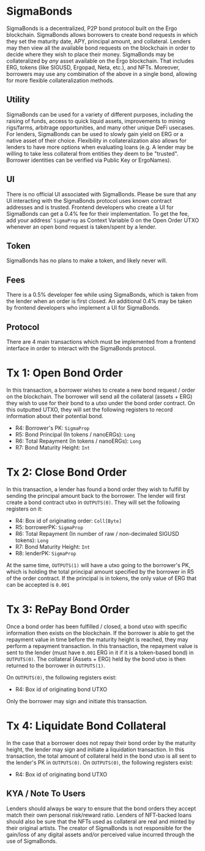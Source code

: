 # SigmaBonds

SigmaBonds is a decentralized, P2P bond protocol built on the Ergo blockchain.
SigmaBonds allows borrowers to create bond requests in which they set the
maturity date, APY, principal amount, and collateral. Lenders may then view
all the available bond requests on the blockchain in order to decide where they
wish to place their money. SigmaBonds may be collateralized by *any* asset available
on the Ergo blockchain. That includes ERG, tokens (like SIGUSD, Ergopad, Neta, etc.), and
NFTs. Moreover, borrowers may use any combination of the above in a single bond, allowing
for more flexible collateralization methods.


## Utility
SigmaBonds can be used for a variety of different purposes, including the raising of funds,
access to quick liquid assets, improvements to mining rigs/farms,
arbitrage opportunities, and many other unique DeFi usecases. For lenders, SigmaBonds
can be used to slowly gain yield on ERG or a native asset of their choice. Flexibility in collateralization also allows
for lenders to have more options when evaluating loans (e.g. A lender may be willing to take less collateral
from entities they deem to be "trusted". Borrower identities can be verified via Public Key or ErgoNames).

## UI
There is no official UI associated with SigmaBonds. Please be sure that any UI
interacting with the SigmaBonds protocol uses known contract addresses and is trusted. Frontend
developers who create a UI for SigmaBonds can get a 0.4% fee for their implementation.
To get the fee, add your address' `SigmaProp` as Context Variable 0 on the Open Order UTXO whenever
an open bond request is taken/spent by a lender.

## Token
SigmaBonds has no plans to make a token, and likely never will.

## Fees
There is a 0.5% developer fee while using SigmaBonds, which is taken from the lender when an order is first closed.
An additional 0.4% may be taken by frontend developers who implement a UI for
SigmaBonds.

## Protocol
There are 4 main transactions which must be implemented from a frontend interface
in order to interact with the SigmaBonds protocol.

# Tx 1: Open Bond Order
In this transaction, a borrower wishes to create a new bond request / order on the
blockchain. The borrower will send all the collateral (assets + ERG) they wish
to use for their bond to a utxo under the bond order contract. On this outputted UTXO, they
will set the following registers to record information about their potential bond.
- R4: Borrower's PK: `SigmaProp`
- R5: Bond Principal (In tokens / nanoERGs): `Long`
- R6: Total Repayment (In tokens / nanoERGs): `Long`
- R7: Bond Maturity Height: `Int`

# Tx 2: Close Bond Order
In this transaction, a lender has found a bond order they wish to fulfill by sending
the principal amount back to the borrower. The lender will first create a
bond contract utxo in `OUTPUTS(0)`. They will set the following registers on it:
- R4: Box id of originating order: `Coll[Byte]`
- R5: borrowerPK: `SigmaProp`
- R6: Total Repayment (In number of raw / non-decimaled SIGUSD tokens): `Long`
- R7: Bond Maturity Height: `Int`
- R8: lenderPK: `SigmaProp`

At the same time, `OUTPUTS(1)` will have a utxo going to the borrower's PK, which
is holding the total principal amount specified by the borrower in R5 of the order contract.
If the principal is in tokens, the only value of ERG that can be accepted is `0.001`
# Tx 3: RePay Bond Order
Once a bond order has been fulfilled / closed, a bond utxo with specific information then exists on the blockchain. If the
borrower is able to get the repayment value in time before the maturity height is reached, they may perform
a repayment transaction. In this transaction, the repayment value is sent to the lender (must have `0.001` ERG in it if it
is a token-based bond) in `OUTPUTS(0)`. The collateral (Assets + ERG) held by the bond utxo is then returned to the borrower in
`OUTPUTS(1)`.

On `OUTPUTS(0)`, the following registers exist:
- R4: Box id of originating bond UTXO


Only the borrower may sign and initiate this transaction.
# Tx 4: Liquidate Bond Collateral
In the case that a borrower does not repay their bond order by the maturity height, the lender may
sign and initiate a liquidation transaction. In this transaction, the total amount of collateral held in
the bond utxo is all sent to the lender's PK in `OUTPUTS(0)`.
On `OUTPUTS(0)`, the following registers exist:
- R4: Box id of originating bond UTXO


## KYA / Note To Users
Lenders should always be wary to ensure that the bond orders they accept match
their own personal risk/reward ratio. Lenders of NFT-backed loans should also
be sure that the NFTs used as collateral are real and minted by their original artists.
The creator of SigmaBonds is not responsible for the gain/loss of any digital
assets and/or perceived value incurred through the use of SigmaBonds.